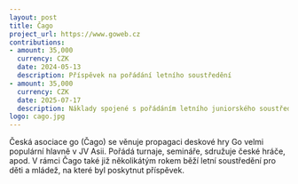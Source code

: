 ```yaml
---
layout: post
title: Čago
project_url: https://www.goweb.cz
contributions:
- amount: 35,000
  currency: CZK
  date: 2024-05-13
  description: Příspěvek na pořádání letního soustředění
- amount: 35,000
  currency: CZK
  date: 2025-07-17
  description: Náklady spojené s pořádáním letního juniorského soustředění ve hře GO v roce 2025
logo: cago.jpg
---
```


Česká asociace go (Čago) se věnuje propagaci deskové hry Go velmi populární hlavně v JV Asii. Pořádá turnaje, semináře, sdružuje české hráče, apod. V rámci Čago také již několikátým rokem běží letní soustředění pro děti a mládež, na které byl poskytnut příspěvek. 
